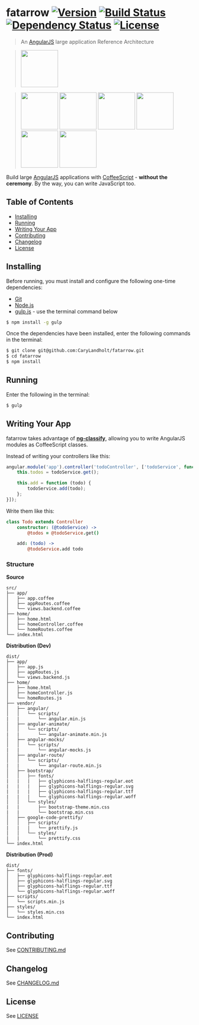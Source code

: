 # fatarrow [![Version][version-image]][version-url] [![Build Status][build-image]][build-url] [![Dependency Status][dependencies-image]][dependencies-url] [![License][license-image]][license-url]
> An [AngularJS](http://angularjs.org/) large application Reference Architecture

> <img src="http://upload.wikimedia.org/wikipedia/commons/thumb/c/ca/AngularJS_logo.svg/695px-AngularJS_logo.svg.png" height="100px" />

> <img src="http://www.jqueryscript.net/images/collective/gulp.js.png" height="100px" />
> <img src="http://bower.io/img/bower-logo.png" height="100px" />
> <img src="http://onesime.fr/images/yeoman.svg" height="100px" />
> <img src="http://drtom.ch/talks/2012/06/jazoon/images/coffeescript_logo.svg" height="100px" />
> <img src="http://jasmine.github.io/images/jasmine-horizontal.svg" height="100px" />
> <img src="http://pascalprecht.github.io/full-spectrum-testing-slides/styles/karma-logo.svg" height="100px" />

Build large [AngularJS](http://angularjs.org/) applications with [CoffeeScript](http://coffeescript.org/) - **without the ceremony**.  By the way, you can write JavaScript too.


## Table of Contents
* [Installing](#installing)
* [Running](#running)
* [Writing Your App](#writing-your-app)
* [Contributing](#contributing)
* [Changelog](#changelog)
* [License](#license)


## Installing
Before running, you must install and configure the following one-time dependencies:

* [Git](http://git-scm.com/)
* [Node.js](http://nodejs.org/)
* [gulp.js](http://gulpjs.com/) - use the terminal command below
```bash
$ npm install -g gulp
```

Once the dependencies have been installed, enter the following commands in the terminal:
```bash
$ git clone git@github.com:CaryLandholt/fatarrow.git
$ cd fatarrow
$ npm install
```


## Running
Enter the following in the terminal:
```bash
$ gulp
```


## Writing Your App
fatarrow takes advantage of **[ng-classify](https://github.com/CaryLandholt/ng-classify)**, allowing you to write AngularJS modules as CoffeeScript classes.

Instead of writing your controllers like this:
```javascript
angular.module('app').controller('todoController', ['todoService', function (todoService) {
	this.todos = todoService.get();

	this.add = function (todo) {
		todoService.add(todo);
	};
}]);
```

Write them like this:
```coffee
class Todo extends Controller
	constructor: (@todoService) ->
		@todos = @todoService.get()

	add: (todo) ->
		@todoService.add todo
```


### Structure
**Source**
```
src/
├── app/
│   ├── app.coffee
│   ├── appRoutes.coffee
│   └── views.backend.coffee
├── home/
│   ├── home.html
│   ├── homeController.coffee
│   └── homeRoutes.coffee
└── index.html
```

**Distribution (Dev)**
```
dist/
├── app/
│   ├── app.js
│   ├── appRoutes.js
│   └── views.backend.js
├── home/
│   ├── home.html
│   ├── homeController.js
│   └── homeRoutes.js
├── vendor/
│   ├── angular/
│   │   └── scripts/
|   |       └── angular.min.js
│   ├── angular-animate/
│   │   └── scripts/
|   |       └── angular-animate.min.js
│   ├── angular-mocks/
│   │   └── scripts/
|   |       └── angular-mocks.js
│   ├── angular-route/
│   │   └── scripts/
|   |       └── angular-route.min.js
│   ├── bootstrap/
│   │   ├── fonts/
|   |   |   ├── glyphicons-halflings-regular.eot
|   |   |   ├── glyphicons-halflings-regular.svg
|   |   |   ├── glyphicons-halflings-regular.ttf
|   |   |   └── glyphicons-halflings-regular.woff
│   │   └── styles/
|   |       ├── bootstrap-theme.min.css
|   |       └── bootstrap.min.css
│   ├── google-code-prettify/
│   │   ├── scripts/
|   |   |   └── prettify.js
│   │   └── styles/
|   |       └── prettify.css
└── index.html
```

**Distribution (Prod)**
```
dist/
├── fonts/
│   ├── glyphicons-halflings-regular.eot
│   ├── glyphicons-halflings-regular.svg
│   ├── glyphicons-halflings-regular.ttf
│   └── glyphicons-halflings-regular.woff
├── scripts/
│   └── scripts.min.js
├── styles/
│   └── styles.min.css
└── index.html
```


## Contributing
See [CONTRIBUTING.md](CONTRIBUTING.md)


## Changelog
See [CHANGELOG.md](CHANGELOG.md)


## License
See [LICENSE](LICENSE)


[build-image]:            http://img.shields.io/travis/CaryLandholt/fatarrow.svg?style=flat
[build-url]:              http://travis-ci.org/CaryLandholt/fatarrow

[dependencies-image]:     http://img.shields.io/gemnasium/CaryLandholt/fatarrow.svg?style=flat
[dependencies-url]:       https://gemnasium.com/CaryLandholt/fatarrow

[license-image]:          http://img.shields.io/badge/license-MIT-blue.svg?style=flat
[license-url]:            LICENSE

[version-image]:          http://img.shields.io/github/tag/CaryLandholt/fatarrow.svg?style=flat
[version-url]:            https://github.com/CaryLandholt/fatarrow/tags
